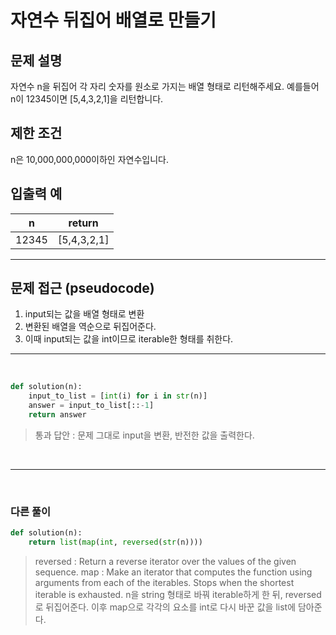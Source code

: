 # 자연수 뒤집어 배열로 만들기

## 문제 설명

자연수 n을 뒤집어 각 자리 숫자를 원소로 가지는 배열 형태로 리턴해주세요. 예를들어 n이 12345이면 [5,4,3,2,1]을 리턴합니다.

## 제한 조건

n은 10,000,000,000이하인 자연수입니다.

## 입출력 예

|n|return|
|---|---|
|12345|[5,4,3,2,1]|

---

## 문제 접근 (pseudocode)
1. input되는 값을 배열 형태로 변환
2. 변환된 배열을 역순으로 뒤집어준다.
3. 이때 input되는 값을 int이므로 iterable한 형태를 취한다.

---

<br>

```python
def solution(n):
    input_to_list = [int(i) for i in str(n)]
    answer = input_to_list[::-1]
    return answer
```
> 통과 답안 : 문제 그대로 input을 변환, 반전한 값을 출력한다.

<br>

---
<br>

### 다른 풀이

```python
def solution(n):
    return list(map(int, reversed(str(n))))
```
> reversed : Return a reverse iterator over the values of the given sequence.
> map : Make an iterator that computes the function using arguments from each of the iterables. Stops when the shortest iterable is exhausted.
> n을 string 형태로 바꿔 iterable하게 한 뒤, reversed로 뒤집어준다.
> 이후 map으로 각각의 요소를 int로 다시 바꾼 값을 list에 담아준다.